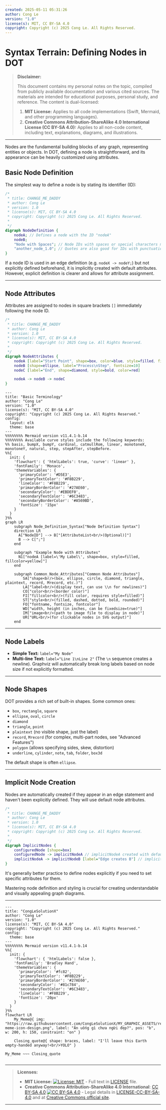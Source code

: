 ```yaml
---
created: 2025-05-11 05:31:26
author: Cong Le
version: "1.0"
license(s): MIT, CC BY-SA 4.0
copyright: Copyright (c) 2025 Cong Le. All Rights Reserved.
---
```




# Syntax Terrain: Defining Nodes in DOT
> **Disclaimer:**
>
> This document contains my personal notes on the topic,
> compiled from publicly available documentation and various cited sources.
> The materials are intended for educational purposes, personal study, and reference.
> The content is dual-licensed:
> 1. **MIT License:** Applies to all code implementations (Swift, Mermaid, and other programming languages).
> 2. **Creative Commons Attribution-ShareAlike 4.0 International License (CC BY-SA 4.0):** Applies to all non-code content, including text, explanations, diagrams, and illustrations.
---




Nodes are the fundamental building blocks of any graph, representing entities or objects. In DOT, defining a node is straightforward, and its appearance can be heavily customized using attributes.

## Basic Node Definition

The simplest way to define a node is by stating its identifier (ID):

```dot
/*
 * title: CHANGE_ME_DADDY
 * author: Cong Le
 * version: 1.0
 * license(s): MIT, CC BY-SA 4.0
 * copyright: Copyright (c) 2025 Cong Le. All Rights Reserved.
 * 
 */
digraph NodeDefinition {
    nodeA; // Defines a node with the ID "nodeA"
    nodeB;
    "Node with Spaces"; // Node IDs with spaces or special characters must be quoted
    "another_node_1.0"; // Quotes are also good for IDs with punctuation or starting with numbers
}
```

If a node ID is used in an edge definition (e.g. `nodeX -> nodeY;`) but not explicitly defined beforehand, it is implicitly created with default attributes. However, explicit definition is clearer and allows for attribute assignment.

---

## Node Attributes

Attributes are assigned to nodes in square brackets `[]` immediately following the node ID.

```dot
/*
 * title: CHANGE_ME_DADDY
 * author: Cong Le
 * version: 1.0
 * license(s): MIT, CC BY-SA 4.0
 * copyright: Copyright (c) 2025 Cong Le. All Rights Reserved.
 * 
 */
digraph NodeAttributes {
    nodeA [label="Start Point", shape=box, color=blue, style=filled, fillcolor=lightblue]
    nodeB [shape=ellipse, label="Process\nStep", fontsize=10]
    nodeC [label="End", shape=diamond, style=bold, color=red]

    nodeA -> nodeB -> nodeC
}
```

```mermaid
---
title: "Basic Terminology"
author: "Cong Le"
version: "1.0"
license(s): "MIT, CC BY-SA 4.0"
copyright: "Copyright (c) 2025 Cong Le. All Rights Reserved."
config:
  layout: elk
  theme: base
---
%%%%%%%% Mermaid version v11.4.1-b.14
%%%%%%%% Available curve styles include the following keywords:
%% basis, bumpX, bumpY, cardinal, catmullRom, linear, monotoneX, monotoneY, natural, step, stepAfter, stepBefore.
%%{
  init: {
    'flowchart': { 'htmlLabels': true, 'curve': 'linear' },
    'fontFamily': 'Monaco',
    'themeVariables': {
      'primaryColor': '#D5E3',
      'primaryTextColor': '#F8B229',
      'lineColor': '#F8B229',
      'primaryBorderColor': '#27AE60',
      'secondaryColor': '#EBDEF0',
      'secondaryTextColor': '#6C3483',
      'secondaryBorderColor': '#A569BD',
      'fontSize': '15px'
    }
  }
}%%
graph LR
    subgraph Node_Definition_Syntax["Node Definition Syntax"]
    direction LR
      A["NodeID"] --> B["[AttributeList<br/>(Optional)]"]
      B --> C[";"]
    end

    subgraph "Example Node with Attributes"
      N1["nodeA [label=\'My Label\', shape=box, style=filled, fillcolor=yellow]"]
    end

    subgraph Common_Node_Attributes["Common Node Attributes"]
        SA["shape<br/>(box, ellipse, circle, diamond, triangle, plaintext, record, Mrecord, etc.)"]
        LA["label<br/>(display text, can use \\n for newlines)"]
        CO["color<br/>(border color)"]
        FI["fillcolor<br/>(fill color, requires style=filled)"]
        ST["style<br/>(filled, dashed, dotted, bold, rounded)"]
        FO["fontname, fontsize, fontcolor"]
        WD["width, height (in inches, can be fixedsize=true)"]
        IM["image<br/>(path to image file to display in node)"]
        UR["URL<br/>(for clickable nodes in SVG output)"]
    end
```

----

## Node Labels

*   **Simple Text:** `label="My Node"`
*   **Multi-line Text:** `label="Line 1\nLine 2"` (The `\n` sequence creates a newline). Graphviz will automatically break long labels based on node size if not explicitly formatted.

----

## Node Shapes

DOT provides a rich set of built-in shapes. Some common ones:

*   `box`, `rectangle`, `square`
*   `ellipse`, `oval`, `circle`
*   `diamond`
*   `triangle`, `point`
*   `plaintext` (no visible shape, just the label)
*   `record`, `Mrecord` (for complex, multi-part nodes, see "Advanced Features")
*   `polygon` (allows specifying sides, skew, distortion)
*   `underline`, `cylinder`, `note`, `tab`, `folder`, `box3d`

The default shape is often `ellipse`.

----

## Implicit Node Creation

Nodes are automatically created if they appear in an edge statement and haven't been explicitly defined. They will use default node attributes.

```dot
/*
 * title: CHANGE_ME_DADDY
 * author: Cong Le
 * version: 1.0
 * license(s): MIT, CC BY-SA 4.0
 * copyright: Copyright (c) 2025 Cong Le. All Rights Reserved.
 * 
 */
digraph ImplicitNodes {
    configuredNode [shape=box]
    configuredNode -> implicitNodeA // implicitNodeA created with defaults
    implicitNodeA -> implicitNodeB [label="Edge creates B"] // implicitNodeB also created
}
```

It's generally better practice to define nodes explicitly if you need to set specific attributes for them.

Mastering node definition and styling is crucial for creating understandable and visually appealing graph diagrams.







---

<!-- 
```mermaid
%% Current Mermaid version
info
```  -->


```mermaid
---
title: "CongLeSolutionX"
author: "Cong Le"
version: "1.0"
license(s): "MIT, CC BY-SA 4.0"
copyright: "Copyright (c) 2025 Cong Le. All Rights Reserved."
config:
  theme: base
---
%%%%%%%% Mermaid version v11.4.1-b.14
%%{
  init: {
    'flowchart': { 'htmlLabels': false },
    'fontFamily': 'Bradley Hand',
    'themeVariables': {
      'primaryColor': '#fc82',
      'primaryTextColor': '#F8B229',
      'primaryBorderColor': '#27AE60',
      'secondaryColor': '#81c784',
      'secondaryTextColor': '#6C3483',
      'lineColor': '#F8B229',
      'fontSize': '20px'
    }
  }
}%%
flowchart LR
    My_Meme@{ img: "https://raw.githubusercontent.com/CongLeSolutionX/MY_GRAPHIC_ASSETS/refs/heads/Designing_graphic_syntax/MY_MEME/My-meme-icon-design.png", label: "Ăn uống gì chưa ngừi đẹp?", pos: "b", w: 200, h: 150, constraint: "on" }

    Closing_quote@{ shape: braces, label: "I'll leave this Earth empty-handed anyway!<br/>YOLO" }

My_Meme ~~~ Closing_quote


```

---
>**Licenses:**
>
>- **MIT License:**  [![License: MIT](https://img.shields.io/badge/License-MIT-yellow.svg)](LICENSE) - Full text in [LICENSE](LICENSE) file.
>- **Creative Commons Attribution-ShareAlike 4.0 International**: [CC BY-SA 4.0](https://creativecommons.org/licenses/by-sa/4.0/) [![CC BY-SA 4.0](https://licensebuttons.net/l/by-sa/4.0/88x31.png)](https://creativecommons.org/licenses/by-sa/4.0/) - Legal details in [LICENSE-CC-BY-SA-4.0](LICENSE-CC-BY-SA-4.0) and at [Creative Commons official site](https://creativecommons.org/licenses/by-sa/4.0/).
>
---